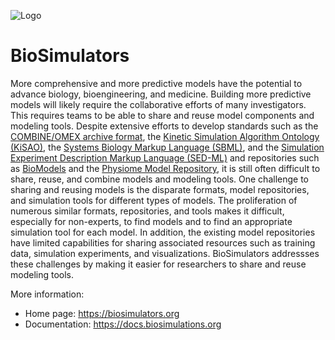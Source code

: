 ![Logo](https://raw.githubusercontent.com/biosimulations/biosimulations/dev/libs/shared/assets/src/assets/images/biosimulators-logo/logo-white.svg)

# BioSimulators

More comprehensive and more predictive models have the potential to advance biology, bioengineering, and medicine. Building more predictive models will likely require the collaborative efforts of many investigators. This requires teams to be able to share and reuse model components and modeling tools. Despite extensive efforts to develop standards such as the [COMBINE/OMEX archive format](https://combinearchive.org/), the [Kinetic Simulation Algorithm Ontology (KiSAO)](https://github.com/SED-ML/KiSAO/), the [Systems Biology Markup Language (SBML)](http://sbml.org/), and the [Simulation Experiment Description Markup Language (SED-ML)](https://www.sed-ml.org/) and repositories such as [BioModels](http://biomodels.net/) and the [Physiome Model Repository](https://models.physiomeproject.org/), it is still often difficult to share, reuse, and combine models and modeling tools. One challenge to sharing and reusing models is the disparate formats, model repositories, and simulation tools for different types of models. The proliferation of numerous similar formats, repositories, and tools makes it difficult, especially for non-experts, to find models and to find an appropriate simulation tool for each model. In addition, the existing model repositories have limited capabilities for sharing associated resources such as training data, simulation experiments, and visualizations. BioSimulators addressses these challenges by making it easier for researchers to share and reuse modeling tools. 

More information:
- Home page: https://biosimulators.org
- Documentation: https://docs.biosimulations.org

